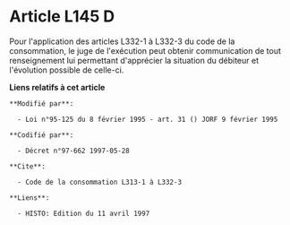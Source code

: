 # Article L145 D

Pour l'application des articles L332-1 à L332-3 du code de la consommation, le juge de l'exécution peut obtenir communication
de tout renseignement lui permettant d'apprécier la situation du débiteur et l'évolution possible de celle-ci.

**Liens relatifs à cet article**

	**Modifié par**:

	  - Loi n°95-125 du 8 février 1995 - art. 31 () JORF 9 février 1995

	**Codifié par**:

	  - Décret n°97-662 1997-05-28

	**Cite**:

	  - Code de la consommation L313-1 à L332-3

	**Liens**:

	  - HISTO: Edition du 11 avril 1997
